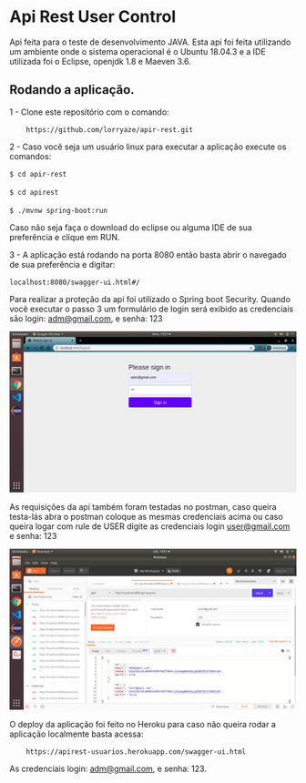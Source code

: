 # Api Rest User Control

Api feita para o teste de desenvolvimento JAVA.
Esta api foi feita utilizando um ambiente onde o sistema operacional é o Ubuntu 18.04.3 e a IDE utilizada foi o Eclipse, openjdk 1.8 e Maeven 3.6.


## Rodando a aplicação.

1 - Clone este repositório com o comando:
        
        https://github.com/lorryaze/apir-rest.git

2  - Caso você seja um usuário linux para executar a aplicação execute os comandos:

    $ cd apir-rest
    
    $ cd apirest
    
    $ ./mvnw spring-boot:run

Caso não seja faça o download do eclipse ou alguma IDE de sua preferência e clique em RUN.

3 - A aplicação está rodando na porta 8080 então basta abrir o navegado de sua preferência e digitar:

    localhost:8080/swagger-ui.html#/

Para realizar a proteção da api foi utilizado o Spring boot Security.
Quando você executar o passo 3 um formulário de login será exibido as
credenciais são login: adm@gmail.com, e senha: 123

![Logo do Markdown](img/formlogin.png)

As requisições da api também foram testadas no postman, caso queira testa-lás abra o postman coloque as mesmas credenciais acima ou caso queira logar com rule de USER digite as credenciais login user@gmail.com e senha: 123

![Logo do Markdown](img/postman.png)


O deploy da aplicação foi feito no Heroku para caso não queira rodar a aplicação localmente basta acessa:
        
        https://apirest-usuarios.herokuapp.com/swagger-ui.html

As credenciais login: adm@gmail.com, e senha: 123.